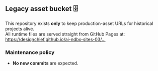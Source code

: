 ## Legacy asset bucket 🗄️

This repository exists **only** to keep production-asset URLs for historical projects alive.  
All runtime files are served straight from GitHub Pages at:
https://designchief.github.io/ai-ndbx-sites-03/…

### Maintenance policy
* **No new commits** are expected.

